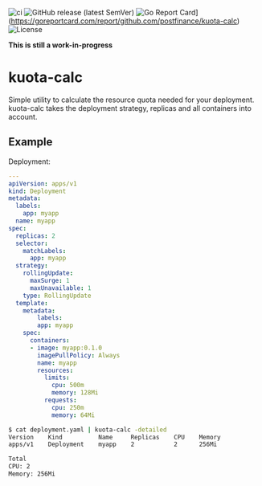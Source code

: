 ![ci](https://github.com/postfinance/kuota-calc/workflows/ci/badge.svg)
![GitHub release (latest SemVer)](https://img.shields.io/github/v/release/postfinance/kuota-calc)
![Go Report Card](https://goreportcard.com/badge/github.com/postfinance/kuota-calc)](https://goreportcard.com/report/github.com/postfinance/kuota-calc)
![License](https://img.shields.io/github/license/postfinance/kuota-calc)

**This is still a work-in-progress**

# kuota-calc
Simple utility to calculate the resource quota needed for your deployment. kuota-calc takes the
deployment strategy, replicas and all containers into account.

## Example

Deployment:
```yaml
---
apiVersion: apps/v1
kind: Deployment
metadata:
  labels:
    app: myapp
  name: myapp
spec:
  replicas: 2
  selector:
    matchLabels:
      app: myapp
  strategy:
    rollingUpdate:
      maxSurge: 1
      maxUnavailable: 1
    type: RollingUpdate
  template:
    metadata:
        labels:
        app: myapp
    spec:
      containers:
      - image: myapp:0.1.0
        imagePullPolicy: Always
        name: myapp
        resources:
          limits:
            cpu: 500m
            memory: 128Mi
          requests:
            cpu: 250m
            memory: 64Mi
```

```bash
$ cat deployment.yaml | kuota-calc -detailed
Version    Kind          Name     Replicas    CPU    Memory
apps/v1    Deployment    myapp    2           2      256Mi

Total
CPU: 2
Memory: 256Mi
```
